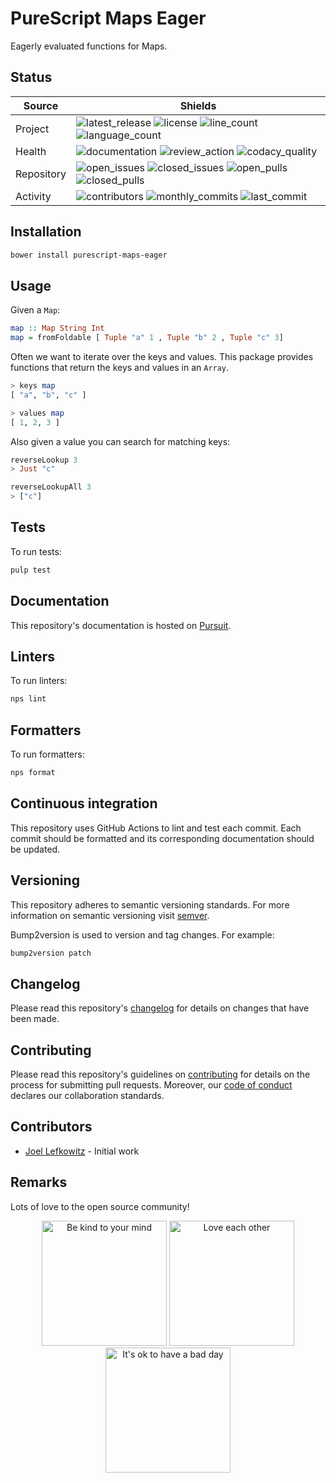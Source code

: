 # PureScript Maps Eager

Eagerly evaluated functions for Maps.

## Status

| Source     | Shields                                                       |
| ---------- | ------------------------------------------------------------- |
| Project    | ![latest_release] ![license] ![line_count] ![language_count]  |
| Health     | ![documentation] ![review_action] ![codacy_quality]           |
| Repository | ![open_issues] ![closed_issues] ![open_pulls] ![closed_pulls] |
| Activity   | ![contributors] ![monthly_commits] ![last_commit]             |

## Installation

```bash
bower install purescript-maps-eager
```

## Usage

Given a `Map`:

```purs
map :: Map String Int
map = fromFoldable [ Tuple "a" 1 , Tuple "b" 2 , Tuple "c" 3]
```

Often we want to iterate over the keys and values. This package provides functions that return the keys and values in an `Array`.

```purs
> keys map
[ "a", "b", "c" ]

> values map
[ 1, 2, 3 ]
```

Also given a value you can search for matching keys:

```purs
reverseLookup 3
> Just "c"

reverseLookupAll 3
> ["c"]
```

## Tests

To run tests:

```bash
pulp test
```

## Documentation

This repository's documentation is hosted on [Pursuit](https://pursuit.purescript.org/packages/purescript-maps-eager).

## Linters

To run linters:

```bash
nps lint
```

## Formatters

To run formatters:

```bash
nps format
```

## Continuous integration

This repository uses GitHub Actions to lint and test each commit. Each commit should be formatted and its corresponding documentation should be updated.

## Versioning

This repository adheres to semantic versioning standards. For more information on semantic versioning visit [semver](https://semver.org).

Bump2version is used to version and tag changes. For example:

```bash
bump2version patch
```

## Changelog

Please read this repository's [changelog](CHANGELOG.md) for details on changes that have been made.

## Contributing

Please read this repository's guidelines on [contributing](CONTRIBUTING.md) for details on the process for submitting pull requests. Moreover, our [code of conduct](CODE_OF_CONDUCT.md) declares our collaboration standards.

## Contributors

- [Joel Lefkowitz](https://github.com/joellefkowitz) - Initial work

## Remarks

Lots of love to the open source community!

<p align='center'>
    <img width=200 height=200 src='https://media.giphy.com/media/osAcIGTSyeovPq6Xph/giphy.gif' alt='Be kind to your mind' />
    <img width=200 height=200 src='https://media.giphy.com/media/KEAAbQ5clGWJwuJuZB/giphy.gif' alt='Love each other' />
    <img width=200 height=200 src='https://media.giphy.com/media/WRWykrFkxJA6JJuTvc/giphy.gif' alt="It's ok to have a bad day" />
</p>

[latest_release]: https://img.shields.io/github/v/tag/joellefkowitz/purescript-maps-eager "Latest release"
[license]: https://img.shields.io/github/license/joellefkowitz/purescript-maps-eager "License"
[line_count]: https://img.shields.io/tokei/lines/github/joellefkowitz/purescript-maps-eager "Line count"
[language_count]: https://img.shields.io/github/languages/count/joellefkowitz/purescript-maps-eager "Language count"
[documentation]: https://pursuit.purescript.org/packages/purescript-maps-eager/badge "Documentation"
[review_action]: https://img.shields.io/github/actions/workflow/status/JoelLefkowitz/purescript-maps-eager/review.yml "Review action"
[codacy_quality]: https://img.shields.io/codacy/grade/a2905892096944d49fde47dbfcb2d503 "Codacy quality"
[open_issues]: https://img.shields.io/github/issues/joellefkowitz/purescript-maps-eager "Open issues"
[closed_issues]: https://img.shields.io/github/issues-closed/joellefkowitz/purescript-maps-eager "Closed issues"
[open_pulls]: https://img.shields.io/github/issues-pr/joellefkowitz/purescript-maps-eager "Open pull requests"
[closed_pulls]: https://img.shields.io/github/issues-pr-closed/joellefkowitz/purescript-maps-eager "Closed pull requests"
[contributors]: https://img.shields.io/github/contributors/joellefkowitz/purescript-maps-eager "Contributors"
[monthly_commits]: https://img.shields.io/github/commit-activity/m/joellefkowitz/purescript-maps-eager "Monthly commits"
[last_commit]: https://img.shields.io/github/last-commit/joellefkowitz/purescript-maps-eager "Last commit"
